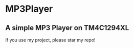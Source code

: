 # MP3Player
A simple MP3 Player on TM4C1294XL
----------------------------------
If you use my project, please star my repo!

